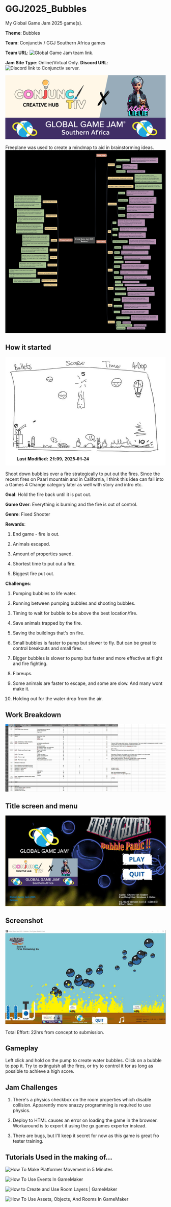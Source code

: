# GGJ2025_Bubbles
My Global Game Jam 2025 game(s).

**Theme**: Bubbles

**Team**: Conjunctiv / GGJ Southern Africa games

**Team URL**: ![Global Game Jam team link.](https://globalgamejam.org/jam-sites/2025/conjunctive-creative-hub)

**Jam Site Type**: Online/Virtual Only. **Discord URL**: ![Discord link to Conjunctiv server.](https://discord.gg/NntMZgVPVW) 

![team banner image.](docs/ConjunctivBanner_xAlphaLielie.png?raw=true)

Freeplane was used to create a mindmap to aid in brainstorming ideas.
![mindmap for brainstorming.](docs/mindmap_GGJ2025_Bubbles.jpg?raw=true)

## How it started
![concept art of idea.](docs/Concept_FFBP.jpeg?raw=true)

Shoot down bubbles over a fire strategically to put out the fires. Since the recent fires on Paarl mountain and in California, I think this idea can fall into a Games 4 Change category later as well with story and intro etc. 


**Goal**: Hold the fire back until it is put out.

**Game Over**: Everything is burning and the fire is out of control.

**Genre**: Fixed Shooter

**Rewards**: 
1. End game - fire is out.

2. Animals escaped.

3. Amount of properties saved.

4. Shortest time to put out a fire.

5. Biggest fire put out.

**Challenges**:
1. Pumping bubbles to life water.

2. Running between pumping bubbles and shooting bubbles.

3. Timing to wait for bubble to be above the best location/fire.

4. Save animals trapped by the fire.

5. Saving the buildings that's on fire.

6. Small bubbles is faster to pump but slower to fly. But can be great to control breakouts and small fires.

7. Bigger bubbles is slower to pump but faster and more effective at flight and fire fighting.

8. Flareups.

9. Some animals are faster to escape, and some are slow. And many wont make it.

10. Holding out for the water drop from the air.

## Work Breakdown
![team banner image.](docs/GGJ2025_TaskBoard.jpeg?raw=true)

## Title screen and menu
![team banner image.](docs/GameTitle_FFBP.jpeg?raw=true)

## Screenshot
![team banner image.](docs/GameplayScreenshot01.jpeg?raw=true)


Total Effort: 22hrs from concept to submission.

## Gameplay
Left click and hold on the pump to create water bubbles. Click on a bubble to pop it. Try to extinguish all the fires, or try to control it for as long as possible to achieve a high score.

## Jam Challenges
1. There's a physics checkbox on the room properties which disable collision. Apparently more snazzy programming is required to use physics.

2. Deploy to HTML causes an error on loading the game in the browser. Workaround is to export it using the gx.games experter instead.

3. There are bugs, but I'll keep it secret for now as this game is great fro tester training.

## Tutorials Used in the making of...
![How To Make Platformer Movement in 5 Minutes](https://www.youtube.com/watch?v=-5sBIUiutAk)

![How To Use Events In GameMaker](https://www.youtube.com/watch?v=fd3zCP0AZbg)

![How to Create and Use Room Layers | GameMaker](https://www.youtube.com/watch?v=QFaa-NXPdXI)

![How To Use Assets, Objects, And Rooms In GameMaker](https://www.youtube.com/watch?v=w2_qt-fLYtE)




